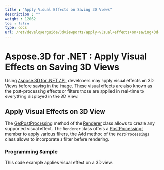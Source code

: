 ```yaml
---
title : "Apply Visual Effects on Saving 3D Views" 
description : "" 
weight : 12062 
toc : false
type: docs
url: /net/developerguide/3dviewports/apply+visual+effects+on+saving+3d+views/
---
```


# Aspose.3D for .NET : Apply Visual Effects on Saving 3D Views


Using [Aspose.3D for .NET API](http://www.aspose.com/products/3d/net), developers may apply visual effects on 3D Views before saving in the image. These visual effects are also known as the post-processing effects or filters those are applied in real-time to everything displayed in the 3D View.

## Apply Visual Effects on 3D View

The [GetPostProcessing](http://www.aspose.com/api/net/3d/aspose.threed.render/renderer/methods/getpostprocessing) method of the [Renderer](http://www.aspose.com/api/net/3d/aspose.threed.render/renderer) class allows to create any supported visual effect. The `Renderer` class offers a [PostProcessings](http://www.aspose.com/api/net/3d/aspose.threed.render/renderer/properties/postprocessings) member to apply various filters, the Add method of the `PostProcessings` class allows to incorporate a filter before rendering.

### Programming Sample

This code example applies visual effect on a 3D view.

